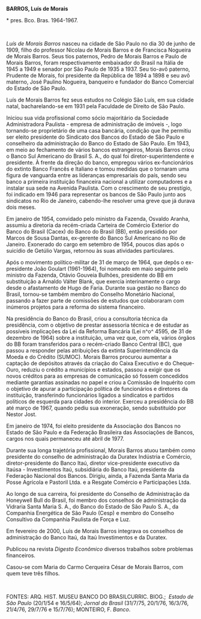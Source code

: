 **BARROS, Luís de Morais**

\* pres. Bco. Bras. 1964-1967.

 

*Luís de Morais Barros* nasceu na cidade de São Paulo no dia 30 de junho
de 1909, filho do professor Nicolau de Morais Barros e de Francisca
Nogueira de Morais Barros. Seus tios paternos, Pedro de Morais Barros e
Paulo de Morais Barros, foram respectivamente embaixador do Brasil na
Itália de 1945 a 1949 e senador por São Paulo de 1935 a 1937. Seu
tio-avô paterno, Prudente de Morais, foi presidente da República de 1894
a 1898 e seu avô materno, José Paulino Nogueira, banqueiro e fundador do
Banco Comercial do Estado de São Paulo.

Luís de Morais Barros fez seus estudos no Colégio São Luís, em sua
cidade natal, bacharelando-se em 1931 pela Faculdade de Direito de São
Paulo.

Iniciou sua vida profissional como sócio majoritário da Sociedade
Administradora Paulista - empresa de administração de imóveis -, logo
tornando-se proprietário de uma casa bancária, condição que lhe permitiu
ser eleito presidente do Sindicato dos Bancos do Estado de São Paulo e
conselheiro da administração do Banco do Estado de São Paulo. Em 1943,
em meio ao fechamento de vários bancos estrangeiros, Morais Barros criou
o Banco Sul Americano do Brasil S. A., do qual foi
diretor-superintendente e presidente. À frente da direção do banco,
empregou vários ex-funcionários do extinto Banco Francês e Italiano e
tomou medidas que o tornaram uma figura de vanguarda entre as lideranças
empresariais do país, sendo seu banco a primeira instituição financeira
nacional a utilizar computadores e a instalar sua sede na Avenida
Paulista. Com o crescimento de seu prestígio, foi indicado em 1946 para
representar os bancos de São Paulo junto aos sindicatos no Rio de
Janeiro, cabendo-lhe resolver uma greve que já durava dois meses.

Em janeiro de 1954, convidado pelo ministro da Fazenda, Osvaldo Aranha,
assumiu a diretoria da recém-criada Carteira de Comércio Exterior do
Banco do Brasil (Cacex) do Banco do Brasil (BB), então presidido por
Marcos de Sousa Dantas, ex-gerente do Banco Sul Americano no Rio de
Janeiro. Exonerado do cargo em setembro de 1954, poucos dias após o
suicídio de Getúlio Vargas, retornou às suas atividades particulares.

Após o movimento político-militar de 31 de março de 1964, que depôs o
ex-presidente João Goulart (1961-1964), foi nomeado em maio seguinte
pelo ministro da Fazenda, Otávio Gouveia Bulhões, presidente do BB em
substituição a Arnaldo Válter Blank, que exercia interinamente o cargo
desde o afastamento de Hugo de Faria. Durante sua gestão no Banco do
Brasil, tornou-se também membro do Conselho Monetário Nacional, passando
a fazer parte de comissões de estudos que colaboraram com inúmeros
projetos para a reforma do sistema financeiro.

Na presidência do Banco do Brasil, criou a consultoria técnica da
presidência, com o objetivo de prestar assessoria técnica e de estudar
as possíveis implicações da Lei da Reforma Bancária (Lei n^o^ 4595, de
31 de dezembro de 1964) sobre a instituição, uma vez que, com ela,
vários órgãos do BB foram transferidos para o recém-criado Banco Central
(BC), que passou a responder pelas atribuições da extinta
Superintendência da Moeda e do Crédito (SUMOC). Morais Barros procurou
aumentar a captação de depósitos através da criação do Caixa Executivo e
do Cheque-Ouro, reduziu o crédito a municípios e estados, passou a
exigir que os novos créditos para as empresas de comunicação só fossem
concedidos mediante garantias assinadas no papel e criou a Comissão de
Inquérito com o objetivo de apurar a participação política de
funcionários e diretores da instituição, transferindo funcionários
ligados a sindicatos e partidos políticos de esquerda para cidades do
interior. Exerceu a presidência do BB até março de 1967, quando pediu
sua exoneração, sendo substituído por Nestor Jost.

Em janeiro de 1974, foi eleito presidente da Associação dos Bancos no
Estado de São Paulo e da Federação Brasileira das Associações de Bancos,
cargos nos quais permaneceu até abril de 1977.

Durante sua longa trajetória profissional, Morais Barros atuou também
como presidente do conselho de administração da Duratex Indústria e
Comércio, diretor-presidente do Banco Itaú, diretor vice-presidente
executivo da Itaúsa - Investimentos Itaú, subsidiária do Banco Itaú,
presidente da Federação Nacional dos Bancos. Dirigiu, ainda, a Fazenda
Santa Maria da Posse Agrícola e Pastoril Ltda. e a Resgate Comércio e
Participações Ltda.

Ao longo de sua carreira, foi presidente do Conselho de Administração da
Honeywell Bull do Brasil, foi membro dos conselhos de administração da
Vidraria Santa Maria S. A., do Banco do Estado de São Paulo S. A., da
Companhia Energética de São Paulo (Cesp) e membro do Conselho Consultivo
da Companhia Paulista de Força e Luz.

Em fevereiro de 2000, Luís de Morais Barros integrava os conselhos de
administração do Banco Itaú, da Itaú Investimentos e da Duratex.

Publicou na revista *Digesto Econômico* diversos trabalhos sobre
problemas financeiros.

Casou-se com Maria do Carmo Cerqueira César de Morais Barros, com quem
teve três filhos.

 

FONTES: ARQ. HIST. MUSEU BANCO DO BRASILCURRIC. BIOG.;  *Estado de São
Paulo* (20/1/54 e 16/5/64); *Jornal do Brasil* (31/7/75, 20/1/76,
16/3/76, 21/4/76, 29/7/76 e 15/7/76); MONTEIRO, F. *Banco*.
